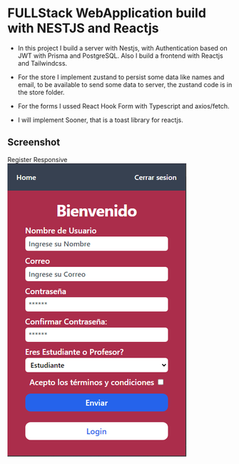 # FULLStack WebApplication build with NESTJS and Reactjs
- In this project I build a server with Nestjs, with Authentication based on JWT with Prisma and PostgreSQL. Also I build a frontend with Reactjs and Tailwindcss.

- For the store I implement zustand to persist some data like names and email, to be available to send some data to server, the zustand code is in the store folder.

- For the forms I ussed React Hook Form with Typescript and axios/fetch.

- I will implement Sooner, that is a toast library for reactjs.

## Screenshot
Register Responsive
![solution](./project_views/register.png)

